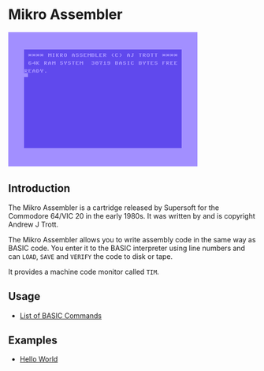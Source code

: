 # Mikro Assembler

![Mikro Assembler](images/mikro-assembler-start.png)

## Introduction

The Mikro Assembler is a cartridge released by Supersoft for the Commodore 64/VIC 20 in the early 1980s. It was written by and is copyright Andrew J Trott.

The Mikro Assembler allows you to write assembly code in the same way as BASIC code. You enter it to the BASIC interpreter using line numbers and can `LOAD`, `SAVE` and `VERIFY` the code to disk or tape.

It provides a machine code monitor called `TIM`.


## Usage

* [List of BASIC Commands](Basic%20Commands.md)


## Examples

* [Hello World](examples/helloworld.md)
